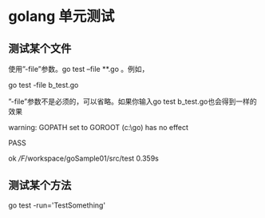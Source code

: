 # golang 单元测试

## 测试某个文件

使用”-file”参数。go test –file **.go 。例如，

go test  -file b_test.go

”-file”参数不是必须的，可以省略。如果你输入go test b_test.go也会得到一样的效果

warning: GOPATH set to GOROOT (c:\go) has no effect

PASS

ok      _/F_/workspace/goSample01/src/test      0.359s

 
## 测试某个方法

go test  -run='TestSomething'
